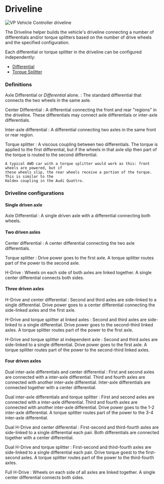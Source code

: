 # Driveline

![VP Vehicle Controller driveline](/img/blocks/vpp-driveline-inspector.png)

The Driveline helper builds the vehicle's driveline connecting a number of differentials and/or
torque splitters based on the number of drive wheels and the specified configuration.

Each differential or torque splitter in the driveline can be configured independently:

- [Differential](/blocks/differential)
- [Torque Splitter](/blocks/torque-splitter)

### Definitions

Axle Differential or _Differential_ alone.
:	The standard differential that connects the two wheels in the same axle.

Center Differential
:	A differential connecting the front and rear "regions" in the driveline. These differentials may
	connect axle differentials or inter-axle differentials.

Inter-axle differential
:	A differential connecting two axles in the same front or rear region.

Torque splitter
:	A viscous coupling between two differentials. The torque is applied to the first differential,
	but if the wheels in that axle slip then part of the torque is routed to the second differential.

	A typical AWD car with a torque splitter would work as this: front wheels are powered, but if
	these wheels slip, the rear wheels receive a portion of the torque. This is similar to the
	Haldex coupling in the Audi Quattro.

### Driveline configurations

#### Single driven axle

Axle Differential
:	A single driven axle with a differential connecting both wheels.

<canvas id="fig1" class="img-responsive" width="224px" height="102px">
<!-- width and height here must be the same as the canvas will have, being:
	16 pixels per square in X
	17 pixels per square in Y
-->
</canvas>
<script type="text/javascript">
	var drawCanvas = function()
		{
		var chart = new drivelinechartcanvas("fig1", 14, 6);

		chart.originX = 3;
		chart.originY = -2;
		chart.AxleTop ( 0, 0 );
		chart.TorqueInputTop ( 4, 0 );
		chart.Text ( 4, -4, "Axle Differential" );

		}

	if (window.addEventListener) window.addEventListener('load', drawCanvas, false);
	else if (window.attachEvent) window.attachEvent('onload', drawCanvas);
</script>

#### Two driven axles

Center differential
:	A center differential connecting the two axle differentials.

Torque splitter
:	Drive power goes to the first axle. A torque splitter routes part of the power to the second
	axle.

H-Drive
:	Wheels on each side of both axles are linked together. A single center differential connects
	both sides.

<canvas id="fig2" class="img-responsive" width="576px" height="289px">
<!-- width and height here must be the same as the canvas will have, being:
	16 pixels per square in X
	17 pixels per square in Y
-->
</canvas>
<script type="text/javascript">
	var drawCanvas = function()
		{
		var chart = new drivelinechartcanvas("fig2", 36, 17);

		chart.originX = 3;
		chart.originY = -2;
		chart.Text ( 4, -14, "Center Differential" );

		chart.AxleBottom ( 0, 0 );
		chart.AxleTop ( 0, -10 );
		chart.Differential ( 3, -5 );
		chart.ShaftTop ( 3, -5 );
		chart.ShaftBottom ( 3, -5 );
		chart.ShaftRight ( 3, -5 );
		chart.ConnectY ( 4, -2, -3 );
		chart.ConnectY ( 4, -7, -3 );
		chart.TorqueInputRightTop ( 5, -6 );

		chart.originX = 14;
		chart.originY = -2;
		chart.Text ( 4, -14, "Torque Splitter" );

		chart.AxleBottom ( 0, 0 );
		chart.AxleTop ( 0, -10 );
		chart.TorqueSplitter ( 3, -3 );
		chart.ConnectY ( 4, -2, -1 );
		chart.ConnectY ( 4, -5, -5 );
		chart.TorqueInputRightTop ( 5, -4 );

		chart.originX = 25;
		chart.originY = -2;
		chart.Text ( 4, -14, "H-Drive" );

		chart.Wheel ( 0, 0 );
		chart.Wheel ( 7, 0 );
		chart.Wheel ( 0, -10 );
		chart.Wheel ( 7, -10 );
		chart.Differential ( 3, -5 );
		chart.ShaftLeft ( 3, -5 );
		chart.ShaftRight ( 3, -5 );
		chart.TorqueInputTop ( 4, -5 );
		chart.ConnectX ( 1, -1, 1 );
		chart.ConnectX ( 1, -11, 1 );
		chart.ConnectX ( 6, -1, 1 );
		chart.ConnectX ( 6, -11, 1 );
		chart.ConnectX ( 2, -6, 1 );
		chart.ConnectX ( 5, -6, 1 );
		chart.ConnectY ( 2, -1, -10 );
		chart.ConnectY ( 6, -1, -10 );
		}

	if (window.addEventListener) window.addEventListener('load', drawCanvas, false);
	else if (window.attachEvent) window.attachEvent('onload', drawCanvas);
</script>

#### Three driven axles

H-Drive and center differential
:	Second and third axles are side-linked to a single differential. Drive power goes to a center
	differential connecting the side-linked axles and the first axle.

H-Drive and torque splitter at linked axles
:	Second and third axles are side-linked to a single differential. Drive power goes to the
	second-third linked axles. A torque splitter routes part of the power to the first axle.

H-Drive and torque splitter at independent axle
:	Second and third axles are side-linked to a single differential. Drive power goes to the first
	axle. A torque splitter routes part of the power to the second-third linked axles.

<canvas id="fig3" class="img-responsive" width="608px" height="357px">
<!-- width and height here must be the same as the canvas will have, being:
	16 pixels per square in X
	17 pixels per square in Y
-->
</canvas>
<script type="text/javascript">
	var drawCanvas = function()
		{
		var chart = new drivelinechartcanvas("fig3", 38, 21);

		chart.originX = 3;
		chart.originY = -2;
		chart.Text ( 4, -17, "H-Drive and\nCenter Differential" );

		chart.AxleBottom ( 0, 0 );
		chart.HDriveGroup ( 0, -8 );
		chart.Differential ( 3, -5 );
		chart.ShaftTop ( 3, -5 );
		chart.ShaftBottom ( 3, -5 );
		chart.ShaftRight ( 3, -5 );
		chart.ConnectY ( 4, -2, -3 );
		chart.ConnectY ( 4, -7, -3 );
		chart.TorqueInputRightTop ( 5, -6 );

		chart.originX = 15;
		chart.originY = -2;
		chart.Text ( 4, -18, "H-Drive and\nTorque Splitter\nat H-Drive" );

		chart.AxleBottom ( 0, 0 );
		chart.HDriveGroup ( 0, -8 );
		chart.TorqueSplitterDown ( 3, -7 );
		chart.ConnectY ( 4, -2, -5 );
		chart.ConnectY ( 4, -9, -1 );
		chart.TorqueInputRightTop ( 5, -8 );

		chart.originX = 27;
		chart.originY = -2;
		chart.Text ( 4, -18, "H-Drive and\nTorque Splitter at\nindependent axle" );

		chart.AxleBottom ( 0, 0 );
		chart.HDriveGroup ( 0, -8 );
		chart.TorqueSplitter ( 3, -3 );
		chart.ConnectY ( 4, -2, -1 );
		chart.ConnectY ( 4, -5, -5 );
		chart.TorqueInputRightTop ( 5, -4 );
		}

	if (window.addEventListener) window.addEventListener('load', drawCanvas, false);
	else if (window.attachEvent) window.attachEvent('onload', drawCanvas);
</script>


#### Four driven axles

Dual inter-axle differentials and center differential
:	First and second axles are connected with a inter-axle differential. Third and fourth axles are
	connected with another inter-axle differential. Inter-axle differentials are connected together
	with a center differential.

Dual inter-axle differentials and torque splitter
:	First and second axles are connected with a inter-axle differential. Third and fourth axles are
	connected with another inter-axle differential. Drive power goes to the 1-2 inter-axle
	differential. A torque splitter routes part of the power to the 3-4 inter-axle differential.

Dual H-Drive and center differential
:	First-second and third-fourth axles are side-linked to a single differential each pair. Both
	differentials are connected together with a center differential.

Dual H-Drive and torque splitter
:	First-second and third-fourth axles are side-linked to a single differential each pair. Drive
	torque goest to the first-second axles. A torque splitter routes part of the power to the
	third-fourth axles.

Full H-Drive
:	Wheels on each side of all axles are linked together. A single center differential connects both
	sides.

<canvas id="fig4" class="img-responsive" width="416px" height="357px">
<!-- width and height here must be the same as the canvas will have, being:
	16 pixels per square in X
	17 pixels per square in Y
-->
</canvas>
<script type="text/javascript">
	var drawCanvas = function()
		{
		var chart = new drivelinechartcanvas("fig4", 26, 21);


		chart.originX = 3;
		chart.originY = -2;
		chart.Text ( 4, -17, "H-Drive and\nCenter Differential" );

		chart.InterAxleGroup ( 0, 0 );

		/*

		chart.Axle ( 0, 0 );
		chart.HDriveGroup ( 0, -8 );
		chart.Differential ( 3, -5 );
		chart.ConnectY ( 4, -2, -3 );
		chart.ConnectY ( 4, -7, -3 );
		chart.TorqueInputRightTop ( 5, -6 );

		chart.originX = 15;
		chart.originY = -2;
		chart.Text ( 4, -18, "H-Drive and\nTorque Splitter\nat H-Drive" );

		chart.Axle ( 0, 0 );
		chart.HDriveGroup ( 0, -8 );
		chart.TorqueSplitterDown ( 3, -7 );
		chart.ConnectY ( 4, -2, -5 );
		chart.ConnectY ( 4, -9, -1 );
		chart.TorqueInputRightTop ( 5, -8 );

		chart.originX = 27;
		chart.originY = -2;
		chart.Text ( 4, -18, "H-Drive and\nTorque Splitter at\nindependent axle" );

		chart.Axle ( 0, 0 );
		chart.HDriveGroup ( 0, -8 );
		chart.TorqueSplitter ( 3, -3 );
		chart.ConnectY ( 4, -2, -1 );
		chart.ConnectY ( 4, -5, -5 );
		chart.TorqueInputRightTop ( 5, -4 );

		*/
		}

	if (window.addEventListener) window.addEventListener('load', drawCanvas, false);
	else if (window.attachEvent) window.attachEvent('onload', drawCanvas);
</script>
